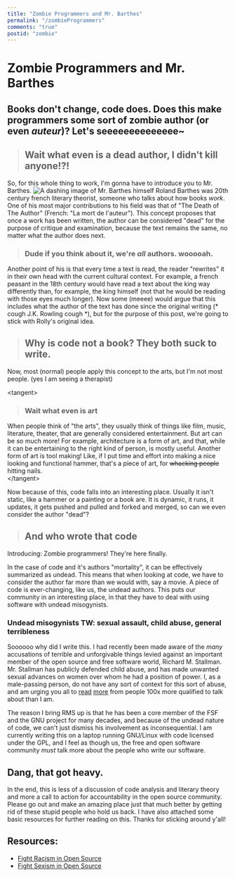 ```yaml
---
title: "Zombie Programmers and Mr. Barthes"
permalink: "/zombieProgrammers"
comments: "true"
postid: "zombie"
---
```

# Zombie Programmers and Mr. Barthes

## Books don't change, code does. Does this make programmers some sort of zombie author (or even _auteur_)? Let's seeeeeeeeeeeeee~

> ## Wait what even is a dead author, I didn't kill anyone!?!

So, for this whole thing to work, I'm gonna have to introduce you to Mr. Barthes.
![A dashing image of Mr. Barthes himself](static/mrBarthes.png)
Roland Barthes was 20th century french literary theorist, someone who talks about how books _work_.
One of his most major contributions to his field was that of "The Death of The Author"
(French: "La mort de l'auteur"). This concept proposes that once a work has been written, the
author can be considered "dead" for the purpose of critique and examination, because the text remains
the same, no matter what the author does next. 

> ### Dude if you think about it, we're _all_ authors. wooooah.
Another point of his is that every time a text is read, the reader "rewrites" it in their own head
with the current cultural context. For example, a french peasant in the 18th century would have read
a text about the king way differently than, for example, the king himself (not that he would be reading with those eyes much longer).
Now some (meeee) would argue that this includes what the author of the text has done since the original writing (* cough J.K. Rowling cough *),
but for the purpose of this post, we're going to stick with Rolly's original idea.

> ## Why is code not a book? They both suck to write.

Now, most (normal) people apply this concept to the arts, but I'm not most people. (yes I am seeing a therapist)

&lt;tangent&gt;  
> ### Wait what even is art
When people think of "the arts", they usually think of things like film, music, literature, theater, that are generally considered entertainment. 
But art can be so much more! For example, architecture is a form of art, and that, while it can be entertaining to the right kind of person, is mostly useful.
Another form of art is tool making! Like, if I put time and effort into making a nice looking and functional hammer, that's a piece of art, for ~~whacking people~~ hitting nails.  
&lt;/tangent&gt;  

Now because of this, code falls into an interesting place. Usually it isn't static, like a hammer or a painting or a book are. It is dynamic, it runs, it updates, it gets pushed and pulled and forked and merged, so can we even consider the author "dead"?

> ## And who wrote that code 
Introducing: Zombie programmers! They're here finally.  

In the case of code and it's authors "mortality", it can be effectively summarized as undead. This means that when looking at code, we have to consider the author far more than we would
with, say a movie. A piece of code is ever-changing, like us, the undead authors. This puts our community in an interesting place, in that they have to deal with using software with undead misogynists.

### Undead misogynists TW: sexual assault, child abuse, general terribleness

Soooooo why did I write this. I had recently been made aware of the _many_ accusations of terrible and unforgivable things levied against an important member of the open source and free software world, Richard M. Stallman.
Mr. Stallman has publicly defended child abuse, and has made unwanted sexual advances on women over whom he had a position of power.
I, as a male-passing person, do not have any sort of context for this sort of abuse, and am urging you all to [read](https://selamjie.medium.com/remove-richard-stallman-fec6ec210794) [more](https://thenewstack.io/why-almost-everyone-wants-richard-stallman-cancelled/) from people 100x more qualified to talk about than I am.

The reason I bring RMS up is that he has been a core member of the FSF and the GNU project for many decades, and because of the undead nature of code, we can't just dismiss his involvement as inconsequential.
I am currently writing this on a laptop running GNU/Linux with code licensed under the GPL, and I feel as though us, the free and open software community _must_ talk more about the people who write our software.

## Dang, that got heavy.

In the end, this is less of a discussion of code analysis and literary theory and more a call to action for accountability in the open source community. Please go out and make an amazing place just that much better by getting rid of these stupid people who hold us back.
I have also attached some basic resources for further reading on this. Thanks for sticking around y'all!

## Resources:
- [Fight Racism in Open Source](https://cucumber.io/blog/open-source/tackling-structural-racism-(and-sexism)-in-open-so/)
- [Fight Sexism in Open Source](https://www.computerweekly.com/blog/Open-Source-Insider/How-to-keep-sexism-out-of-open-source)

